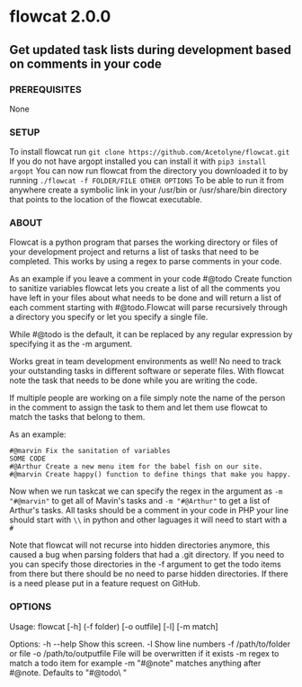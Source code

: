 # flowcat 2.0.0

## Get updated task lists during development based on comments in your code

### PREREQUISITES

None

### SETUP

To install flowcat run ```git clone https://github.com/Acetolyne/flowcat.git```
If you do not have argopt installed you can install it with ```pip3 install argopt```
You can now run flowcat from the directory you downloaded it to by running ```./flowcat -f FOLDER/FILE OTHER OPTIONS```
To be able to run it from anywhere create a symbolic link in your /usr/bin or /usr/share/bin directory that points to the location of the flowcat executable.

### ABOUT

Flowcat is a python program that parses the working directory or files of your development project and returns a list of tasks that need to be completed. This works by using a regex to parse comments in your code.

As an example if you leave a comment in your code #@todo Create function to sanitize variables
flowcat lets you create a list of all the comments you have left in your files about what needs to be done and will return a list of each comment starting with #@todo.Flowcat will parse recursively through a directory you specify or let you specify a single file.

While #@todo is the default, it can be replaced by any regular expression by specifying it as the -m argument.

Works great in team development environments as well! No need to track your outstanding tasks in different software or seperate files. With flowcat note the task that needs to be done while you are writing the code.

If multiple people are working on a file simply note the name of the person in the comment to assign the task to them and let them use flowcat to match the tasks that belong to them.

As an example:

```python3
#@marvin Fix the sanitation of variables
SOME CODE
#@Arthur Create a new menu item for the babel fish on our site.
#@marvin Create happy() function to define things that make you happy.
```

Now when we run taskcat we can specify the regex in the argument as ```-m "#@marvin"``` to get all of Mavin's tasks and ```-m "#@Arthur"``` to get a list of Arthur's tasks. All tasks should be a comment in your code in PHP your line should start with ```\\``` in python and other laguages it will need to start with a ```#```

Note that flowcat will not recurse into hidden directories anymore, this caused a bug when parsing folders that had a .git directory.
If you need to you can specify those directories in the -f argument to get the todo items from there but there should be no need to parse hidden directories.
If there is a need please put in a feature request on GitHub.

### OPTIONS

Usage:
  flowcat [-h] (-f folder) [-o outfile] [-l] [-m match]

Options:
  -h --help     Show this screen.
  -l  Show line numbers
  -f /path/to/folder or file
  -o /path/to/outputfile  File will be overwritten if it exists
  -m regex to match a todo item for example -m "#@note" matches anything after #@note. Defaults to "#@todo\ "
